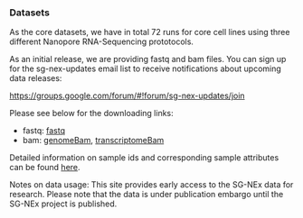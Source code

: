 ### Datasets

  As the core datasets, we have in total 72 runs for core cell lines using three different Nanopore RNA-Sequencing prototocols. 
  
  As an initial release, we are providing fastq and bam files. You can sign up for the sg-nex-updates email list to receive notifications about upcoming data releases: 

https://groups.google.com/forum/#!forum/sg-nex-updates/join
  
  Please see below for the downloading links:
  - fastq: [fastq](https://www.dropbox.com/sh/q098af3xdzfqc72/AAA-UhZGSvmez5pOdZIN2mpRa?dl=0)
  - bam:   [genomeBam](https://www.dropbox.com/sh/mjzbtp31cgtxato/AACPTouVgMztbArwTP9Yt0zCa?dl=0), [transcriptomeBam](https://www.dropbox.com/sh/cuyicuormo809fx/AAA9ndo8BWvGRjaByWKvrALIa?dl=0) 
  
  Detailed information on sample ids and corresponding sample attributes can be found [here](docs/Sample_information.txt).

  Notes on data usage: This site provides early access to the SG-NEx data for research. Please note that the data is under publication embargo until the SG-NEx project is published.
